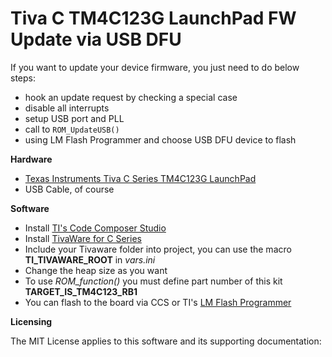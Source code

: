 Tiva C TM4C123G LaunchPad FW Update via USB DFU
===============================================

If you want to update your device firmware, you just need to do below steps:
- hook an update request by checking a special case
- disable all interrupts
- setup USB port and PLL
- call to `ROM_UpdateUSB()`
- using LM Flash Programmer and choose USB DFU device to flash

**Hardware**

- [Texas Instruments Tiva C Series TM4C123G LaunchPad](http://www.ti.com/tool/ek-tm4c123gxl)
- USB Cable, of course


**Software**

- Install [TI's Code Composer Studio](http://www.ti.com/tool/ccstudio)
- Install [TivaWare for C Series](http://www.ti.com/tool/sw-tm4c)
- Include your Tivaware folder into project, you can use the macro **TI_TIVAWARE_ROOT** in _vars.ini_
- Change the heap size as you want
- To use _ROM_function()_ you must define part number of this kit __TARGET_IS_TM4C123_RB1__
- You can flash to the board via CCS or TI's [LM Flash Programmer](http://www.ti.com/tool/lmflashprogrammer)

**Licensing**

The MIT License applies to this software and its supporting documentation:
